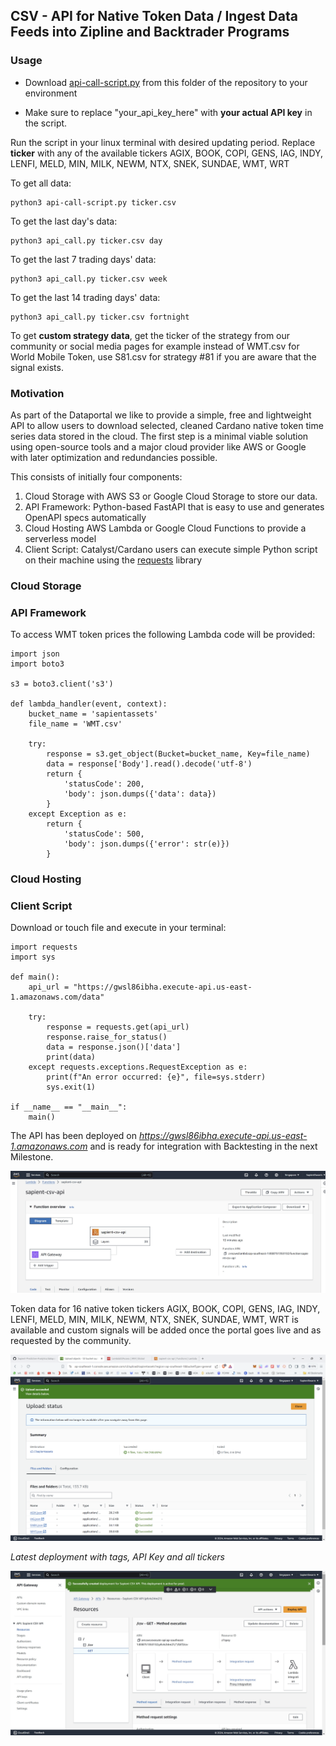 ## CSV - API for Native Token Data / Ingest Data Feeds into Zipline and Backtrader Programs

### Usage

* Download [api-call-script.py](https://github.com/Sapient-Predictive-Analytics/dataportal/blob/main/api/api-call-script.py) from this folder of the repository to your environment
  
* Make sure to replace "your_api_key_here" with **your actual API key** in the script.

Run the script in your linux terminal with desired updating period.
Replace **ticker** with any of the available tickers AGIX, BOOK, COPI, GENS, IAG, INDY, LENFI, MELD, MIN, MILK, NEWM, NTX, SNEK, SUNDAE, WMT, WRT


To get all data: 
~~~
python3 api-call-script.py ticker.csv
~~~

To get the last day's data: 
~~~
python3 api_call.py ticker.csv day
~~~

To get the last 7 trading days' data: 
~~~
python3 api_call.py ticker.csv week
~~~

To get the last 14 trading days' data: 
~~~
python3 api_call.py ticker.csv fortnight
~~~

To get **custom strategy data**, get the ticker of the strategy from our community or social media pages for example instead of WMT.csv for World Mobile Token, use S81.csv for strategy #81 if you are aware that the signal exists.


### Motivation
As part of the Dataportal we like to provide a simple, free and lightweight API to allow users to download selected, cleaned Cardano native token time series data stored in the cloud. The first step is a minimal viable solution using open-source tools and a major cloud provider like AWS or Google with later optimization and redundancies possible.

This consists of initially four components:

1. Cloud Storage with AWS S3 or Google Cloud Storage to store our data.
2. API Framework: Python-based FastAPI that is easy to use and generates OpenAPI specs automatically
3. Cloud Hosting AWS Lambda or Google Cloud Functions to provide a serverless model
4. Client Script: Catalyst/Cardano users can execute simple Python script on their machine using the [requests](https://pypi.org/project/requests/) library

### Cloud Storage

### API Framework
To access WMT token prices the following Lambda code will be provided:

~~~
import json
import boto3

s3 = boto3.client('s3')

def lambda_handler(event, context):
    bucket_name = 'sapientassets'
    file_name = 'WMT.csv'
    
    try:
        response = s3.get_object(Bucket=bucket_name, Key=file_name)
        data = response['Body'].read().decode('utf-8')
        return {
            'statusCode': 200,
            'body': json.dumps({'data': data})
        }
    except Exception as e:
        return {
            'statusCode': 500,
            'body': json.dumps({'error': str(e)})
        }
~~~

### Cloud Hosting

### Client Script
Download or touch file and execute in your terminal:

~~~
import requests
import sys

def main():
    api_url = "https://gwsl86ibha.execute-api.us-east-1.amazonaws.com/data"
    
    try:
        response = requests.get(api_url)
        response.raise_for_status()
        data = response.json()['data']
        print(data)
    except requests.exceptions.RequestException as e:
        print(f"An error occurred: {e}", file=sys.stderr)
        sys.exit(1)

if __name__ == "__main__":
    main()
~~~

The API has been deployed on *https://gwsl86ibha.execute-api.us-east-1.amazonaws.com* and is ready for integration with Backtesting in the next Milestone.

![SapientGateway](https://github.com/Sapient-Predictive-Analytics/dataportal/blob/main/api/api_gateway.jpg)

Token data for 16 native token tickers AGIX, BOOK, COPI, GENS, IAG, INDY, LENFI, MELD, MIN, MILK, NEWM, NTX, SNEK, SUNDAE, WMT, WRT is available and custom signals will be added once the portal goes live and as requested by the community.

![Uploads](https://github.com/Sapient-Predictive-Analytics/dataportal/blob/main/api/Screenshot%20(201).png)

*Latest deployment with tags, API Key and all tickers*

![Console](https://github.com/Sapient-Predictive-Analytics/dataportal/blob/main/api/apiGETmethod.jpg)
